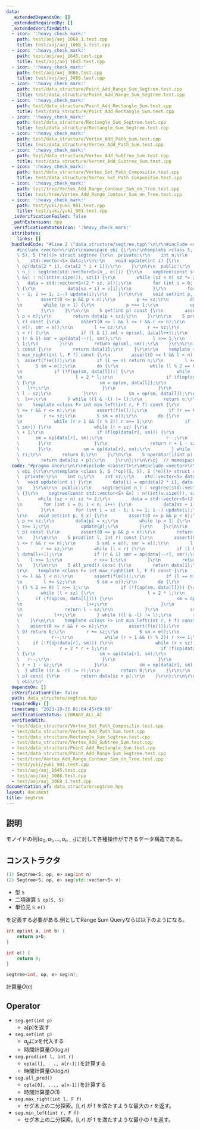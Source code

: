 ```yaml
---
data:
  _extendedDependsOn: []
  _extendedRequiredBy: []
  _extendedVerifiedWith:
  - icon: ':heavy_check_mark:'
    path: test/aoj/aoj_1068_1.test.cpp
    title: test/aoj/aoj_1068_1.test.cpp
  - icon: ':heavy_check_mark:'
    path: test/aoj/aoj_1645.test.cpp
    title: test/aoj/aoj_1645.test.cpp
  - icon: ':heavy_check_mark:'
    path: test/aoj/aoj_3086.test.cpp
    title: test/aoj/aoj_3086.test.cpp
  - icon: ':heavy_check_mark:'
    path: test/data_structure/Point_Add_Range_Sum_Segtree.test.cpp
    title: test/data_structure/Point_Add_Range_Sum_Segtree.test.cpp
  - icon: ':heavy_check_mark:'
    path: test/data_structure/Point_Add_Rectangle_Sum.test.cpp
    title: test/data_structure/Point_Add_Rectangle_Sum.test.cpp
  - icon: ':heavy_check_mark:'
    path: test/data_structure/Rectangle_Sum_Segtree.test.cpp
    title: test/data_structure/Rectangle_Sum_Segtree.test.cpp
  - icon: ':heavy_check_mark:'
    path: test/data_structure/Vertex_Add_Path_Sum.test.cpp
    title: test/data_structure/Vertex_Add_Path_Sum.test.cpp
  - icon: ':heavy_check_mark:'
    path: test/data_structure/Vertex_Add_Subtree_Sum.test.cpp
    title: test/data_structure/Vertex_Add_Subtree_Sum.test.cpp
  - icon: ':heavy_check_mark:'
    path: test/data_structure/Vertex_Set_Path_Compositie.test.cpp
    title: test/data_structure/Vertex_Set_Path_Compositie.test.cpp
  - icon: ':heavy_check_mark:'
    path: test/tree/Vertex_Add_Range_Contour_Sum_on_Tree.test.cpp
    title: test/tree/Vertex_Add_Range_Contour_Sum_on_Tree.test.cpp
  - icon: ':heavy_check_mark:'
    path: test/yuki/yuki_901.test.cpp
    title: test/yuki/yuki_901.test.cpp
  _isVerificationFailed: false
  _pathExtension: hpp
  _verificationStatusIcon: ':heavy_check_mark:'
  attributes:
    links: []
  bundledCode: "#line 2 \"data_structure/segtree.hpp\"\n\r\n#include <cassert>\r\n\
    #include <vector>\r\n\r\nnamespace ebi {\r\n\r\ntemplate <class S, S (*op)(S,\
    \ S), S (*e)()> struct segtree {\r\n  private:\r\n    int n;\r\n    int sz;\r\n\
    \    std::vector<S> data;\r\n\r\n    void update(int i) {\r\n        data[i] =\
    \ op(data[2 * i], data[2 * i + 1]);\r\n    }\r\n\r\n  public:\r\n    segtree(int\
    \ n_) : segtree(std::vector<S>(n_, e())) {}\r\n    segtree(const std::vector<S>\
    \ &v) : n((int)v.size()), sz(1) {\r\n        while (sz < n) sz *= 2;\r\n     \
    \   data = std::vector<S>(2 * sz, e());\r\n        for (int i = 0; i < n; i++)\
    \ {\r\n            data[sz + i] = v[i];\r\n        }\r\n        for (int i = sz\
    \ - 1; i >= 1; i--) update(i);\r\n    }\r\n\r\n    void set(int p, S x) {\r\n\
    \        assert(0 <= p && p < n);\r\n        p += sz;\r\n        data[p] = x;\r\
    \n        while (p > 1) {\r\n            p >>= 1;\r\n            update(p);\r\n\
    \        }\r\n    }\r\n\r\n    S get(int p) const {\r\n        assert(0 <= p &&\
    \ p < n);\r\n        return data[p + sz];\r\n    }\r\n\r\n    S prod(int l, int\
    \ r) const {\r\n        assert(0 <= l && l <= r && r <= n);\r\n        S sml =\
    \ e(), smr = e();\r\n        l += sz;\r\n        r += sz;\r\n        while (l\
    \ < r) {\r\n            if (l & 1) sml = op(sml, data[l++]);\r\n            if\
    \ (r & 1) smr = op(data[--r], smr);\r\n            l >>= 1;\r\n            r >>=\
    \ 1;\r\n        }\r\n        return op(sml, smr);\r\n    }\r\n\r\n    S all_prod()\
    \ const {\r\n        return data[1];\r\n    }\r\n\r\n    template <class F> int\
    \ max_right(int l, F f) const {\r\n        assert(0 <= l && l < n);\r\n      \
    \  assert(f(e()));\r\n        if (l == n) return n;\r\n        l += sz;\r\n  \
    \      S sm = e();\r\n        do {\r\n            while (l % 2 == 0) l >>= 1;\r\
    \n            if (!f(op(sm, data[l]))) {\r\n                while (l < sz) {\r\
    \n                    l = 2 * l;\r\n                    if (f(op(sm, data[l])))\
    \ {\r\n                        sm = op(sm, data[l]);\r\n                     \
    \   l++;\r\n                    }\r\n                }\r\n                return\
    \ l - sz;\r\n            }\r\n            sm = op(sm, data[l]);\r\n          \
    \  l++;\r\n        } while ((l & -l) != l);\r\n        return n;\r\n    }\r\n\r\
    \n    template <class F> int min_left(int r, F f) const {\r\n        assert(0\
    \ <= r && r <= n);\r\n        assert(f(e()));\r\n        if (r == 0) return 0;\r\
    \n        r += sz;\r\n        S sm = e();\r\n        do {\r\n            r--;\r\
    \n            while (r > 1 && (r % 2)) r >>= 1;\r\n            if (!f(op(data[r],\
    \ sm))) {\r\n                while (r < sz) {\r\n                    r = 2 * r\
    \ + 1;\r\n                    if (f(op(data[r], sm))) {\r\n                  \
    \      sm = op(data[r], sm);\r\n                        r--;\r\n             \
    \       }\r\n                }\r\n                return r + 1 - sz;\r\n     \
    \       }\r\n            sm = op(data[r], sm);\r\n        } while ((r & -r) !=\
    \ r);\r\n        return 0;\r\n    }\r\n\r\n    S operator[](int p) const {\r\n\
    \        return data[sz + p];\r\n    }\r\n};\r\n\r\n}  // namespace ebi\r\n"
  code: "#pragma once\r\n\r\n#include <cassert>\r\n#include <vector>\r\n\r\nnamespace\
    \ ebi {\r\n\r\ntemplate <class S, S (*op)(S, S), S (*e)()> struct segtree {\r\n\
    \  private:\r\n    int n;\r\n    int sz;\r\n    std::vector<S> data;\r\n\r\n \
    \   void update(int i) {\r\n        data[i] = op(data[2 * i], data[2 * i + 1]);\r\
    \n    }\r\n\r\n  public:\r\n    segtree(int n_) : segtree(std::vector<S>(n_, e()))\
    \ {}\r\n    segtree(const std::vector<S> &v) : n((int)v.size()), sz(1) {\r\n \
    \       while (sz < n) sz *= 2;\r\n        data = std::vector<S>(2 * sz, e());\r\
    \n        for (int i = 0; i < n; i++) {\r\n            data[sz + i] = v[i];\r\n\
    \        }\r\n        for (int i = sz - 1; i >= 1; i--) update(i);\r\n    }\r\n\
    \r\n    void set(int p, S x) {\r\n        assert(0 <= p && p < n);\r\n       \
    \ p += sz;\r\n        data[p] = x;\r\n        while (p > 1) {\r\n            p\
    \ >>= 1;\r\n            update(p);\r\n        }\r\n    }\r\n\r\n    S get(int\
    \ p) const {\r\n        assert(0 <= p && p < n);\r\n        return data[p + sz];\r\
    \n    }\r\n\r\n    S prod(int l, int r) const {\r\n        assert(0 <= l && l\
    \ <= r && r <= n);\r\n        S sml = e(), smr = e();\r\n        l += sz;\r\n\
    \        r += sz;\r\n        while (l < r) {\r\n            if (l & 1) sml = op(sml,\
    \ data[l++]);\r\n            if (r & 1) smr = op(data[--r], smr);\r\n        \
    \    l >>= 1;\r\n            r >>= 1;\r\n        }\r\n        return op(sml, smr);\r\
    \n    }\r\n\r\n    S all_prod() const {\r\n        return data[1];\r\n    }\r\n\
    \r\n    template <class F> int max_right(int l, F f) const {\r\n        assert(0\
    \ <= l && l < n);\r\n        assert(f(e()));\r\n        if (l == n) return n;\r\
    \n        l += sz;\r\n        S sm = e();\r\n        do {\r\n            while\
    \ (l % 2 == 0) l >>= 1;\r\n            if (!f(op(sm, data[l]))) {\r\n        \
    \        while (l < sz) {\r\n                    l = 2 * l;\r\n              \
    \      if (f(op(sm, data[l]))) {\r\n                        sm = op(sm, data[l]);\r\
    \n                        l++;\r\n                    }\r\n                }\r\
    \n                return l - sz;\r\n            }\r\n            sm = op(sm, data[l]);\r\
    \n            l++;\r\n        } while ((l & -l) != l);\r\n        return n;\r\n\
    \    }\r\n\r\n    template <class F> int min_left(int r, F f) const {\r\n    \
    \    assert(0 <= r && r <= n);\r\n        assert(f(e()));\r\n        if (r ==\
    \ 0) return 0;\r\n        r += sz;\r\n        S sm = e();\r\n        do {\r\n\
    \            r--;\r\n            while (r > 1 && (r % 2)) r >>= 1;\r\n       \
    \     if (!f(op(data[r], sm))) {\r\n                while (r < sz) {\r\n     \
    \               r = 2 * r + 1;\r\n                    if (f(op(data[r], sm)))\
    \ {\r\n                        sm = op(data[r], sm);\r\n                     \
    \   r--;\r\n                    }\r\n                }\r\n                return\
    \ r + 1 - sz;\r\n            }\r\n            sm = op(data[r], sm);\r\n      \
    \  } while ((r & -r) != r);\r\n        return 0;\r\n    }\r\n\r\n    S operator[](int\
    \ p) const {\r\n        return data[sz + p];\r\n    }\r\n};\r\n\r\n}  // namespace\
    \ ebi\r\n"
  dependsOn: []
  isVerificationFile: false
  path: data_structure/segtree.hpp
  requiredBy: []
  timestamp: '2023-10-31 01:04:45+09:00'
  verificationStatus: LIBRARY_ALL_AC
  verifiedWith:
  - test/data_structure/Vertex_Set_Path_Compositie.test.cpp
  - test/data_structure/Vertex_Add_Path_Sum.test.cpp
  - test/data_structure/Rectangle_Sum_Segtree.test.cpp
  - test/data_structure/Vertex_Add_Subtree_Sum.test.cpp
  - test/data_structure/Point_Add_Rectangle_Sum.test.cpp
  - test/data_structure/Point_Add_Range_Sum_Segtree.test.cpp
  - test/tree/Vertex_Add_Range_Contour_Sum_on_Tree.test.cpp
  - test/yuki/yuki_901.test.cpp
  - test/aoj/aoj_1645.test.cpp
  - test/aoj/aoj_3086.test.cpp
  - test/aoj/aoj_1068_1.test.cpp
documentation_of: data_structure/segtree.hpp
layout: document
title: segtree
---
```


## 説明

モノイドの列$(a_0,a_1,\dots,a_{n-1})$に対して各種操作ができるデータ構造である。

## コンストラクタ

```cpp
(1) Segtree<S, op, e> seg(int n)
(2) Segtree<S, op, e> seg(std::vector<S> v)
```
-   型 ```S```
-   二項演算 ```S op(S, S)```
-   単位元 ```S e()```

を定義する必要がある.例としてRange Sum Queryならば以下のようになる。

```cpp
int op(int a, int b) { 
    return a+b; 
}

int e() { 
    return 0; 
}

segtree<int, op, e> seg(n);
```

計算量$O(n)$

## Operator
-   ```seg.get(int p)```
    -   a[p]を返す
-   ```seg.set(int p)```
    -   $a_p$に$x$を代入する
    -   時間計算量$O(\log n)$
-   ```seg.prod(int l, int r)```
    -   ```op(a[l], ..., a[r-1])```を計算する
    -   時間計算量$O(\log n)$
-   ```seg.all_prod()```
    -   ```op(a[0], ..., a[n-1])```を計算する
    -   時間計算量$O(1)$
-   ```seg.max_right(int l, F f)```
    -   セグ木上の二分探索。$[l, r)$ が f を満たすような最大の $r$ を返す。
-   ```seg.min_left(int r, F f)```
    - セグ木上の二分探索。$[l, r)$ が f を満たすような最小の $l$ を返す。
